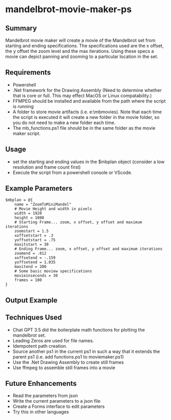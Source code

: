 # mandelbrot-movie-maker-ps

## Summary
Mandelbrot movie maker will create a movie of the Mandelbrot set from starting and ending specifications. The specifications used are the x offset, the y offset the zoom level and the max iterations. Using these specs a movie can depict panning and zooming to a particular location in the set.

## Requirements
* Powershell
* .Net framework for the Drawing Assembly (Need to determine whether that is core or full. This may effect MacOS or Linux compatability.)
* FFMPEG should be installed and available from the path where the script is running
* A folder to store movie artifacts (i.e. e:\mbmovies). Note that each time the script is executed it will create a new folder in the movie folder, so you do not need to make a new folder each time.
* The mb_functions.ps1 file should be in the same folder as the movie maker script.

## Usage
* set the starting and ending values in the $mbplan object (consider a low resolution and frame count first)
* Execute the script from a powershell console or VScode.

## Example Parameters
```
$mbplan = @{
    name = "ZoomToMiniMandel"
    # Movie Height and width in pixels
    width = 1920
    height = 1080
    # Starting Frame... zoom, x offset, y offset and maximum iterations
    zoomstart = 1.5
    xoffsetstart = .3
    yoffsetstart = .75
    maxitstart = 30
    # Ending Frame... zoom, x offset, y offset and maximum iterations
    zoomend = .012
    xoffsetend = -.159
    yoffsetend = 1.035
    maxitend = 200
    # Some basic moview specifications
    movieinseconds = 30
    frames = 100
}
```

## Output Example

## Techniques Used
* Chat GPT 3.5 did the boilerplate math functions for plotting the mandelbrot set.
* Leading Zeros are used for file names.
* Idempotent path creation.
* Source another ps1 in the current ps1 in such a way that it extends the parent ps1 (i.e. add functions.ps1 to moviemaker.ps1)
* Use the .Net Drawing Assembly to create still frames
* Use ffmpeg to assemble still frames into a movie

## Future Enhancements
* Read the parameters from json
* Write the current parameters to a json file
* Create a Forms interface to edit parameters
* Try this in other languages

